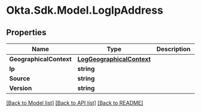 # Okta.Sdk.Model.LogIpAddress
## Properties

Name | Type | Description | Notes
------------ | ------------- | ------------- | -------------
**GeographicalContext** | [**LogGeographicalContext**](LogGeographicalContext.md) |  | [optional] 
**Ip** | **string** |  | [optional] 
**Source** | **string** |  | [optional] 
**Version** | **string** |  | [optional] 

[[Back to Model list]](../README.md#documentation-for-models) [[Back to API list]](../README.md#documentation-for-api-endpoints) [[Back to README]](../README.md)

